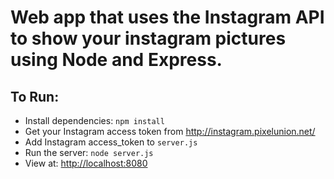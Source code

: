 # Web app that uses the Instagram API to show your instagram pictures using Node and Express.

## To Run:

- Install dependencies: `npm install`
- Get your Instagram access token from http://instagram.pixelunion.net/
- Add Instagram access_token to `server.js`
- Run the server: `node server.js`
- View at: [http://localhost:8080](http://localhost:8080)